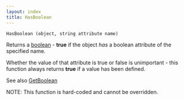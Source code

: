 ```yaml
---
layout: index
title: HasBoolean
---
```


    HasBoolean (object, string attribute name)

Returns a [boolean](../types/boolean.html) - **true** if the object *has* a boolean attribute of the specified name.

Whether the value of that attribute is true or false is unimportant - this function always returns **true** if a value has been defined.

See also [GetBoolean](getboolean.html)

NOTE: This function is hard-coded and cannot be overridden.